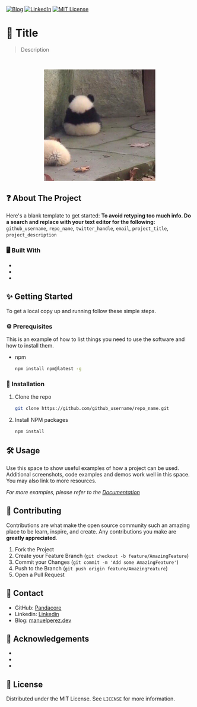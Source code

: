 
<!-- PROJECT SHIELDS -->
<!--
*** I'm using markdown "reference style" links for readability.
*** Reference links are enclosed in brackets [ ] instead of parentheses ( ).
*** See the bottom of this document for the declaration of the reference variables
*** for contributors-url, forks-url, etc. This is an optional, concise syntax you may use.
*** https://www.markdownguide.org/basic-syntax/#reference-style-links
-->
[![Blog][blog-shield]][blog-url]
[![LinkedIn][linkedin-shield]][linkedin-url]
[![MIT License][license-shield]][license-url]


# :panda_face: Title

> Description

<!-- PROJECT LOGO -->
<br />
<p align="center">
  <a href="https://github.com/github_username/repo_name">
    <img src="images/logo.jpg" alt="Logo" width="300" height="300">
  </a>
</p>


<!-- ABOUT THE PROJECT -->
## :question: About The Project

Here's a blank template to get started:
**To avoid retyping too much info. Do a search and replace with your text editor for the following:**
`github_username`, `repo_name`, `twitter_handle`, `email`, `project_title`, `project_description`


### :desktop_computer: Built With

* []()
* []()
* []()



<!-- GETTING STARTED -->
## :sparkles: Getting Started

To get a local copy up and running follow these simple steps.

### :gear: Prerequisites

This is an example of how to list things you need to use the software and how to install them.
* npm
  ```sh
  npm install npm@latest -g
  ```

### :hammer: Installation

1. Clone the repo
   ```sh
   git clone https://github.com/github_username/repo_name.git
   ```
2. Install NPM packages
   ```sh
   npm install
   ```



<!-- USAGE EXAMPLES -->
## :hammer_and_wrench: Usage

Use this space to show useful examples of how a project can be used. Additional screenshots, code examples and demos work well in this space. You may also link to more resources.

_For more examples, please refer to the [Documentation](https://example.com)_


<!-- CONTRIBUTING -->
## :handshake: Contributing

Contributions are what make the open source community such an amazing place to be learn, inspire, and create. Any contributions you make are **greatly appreciated**.

1. Fork the Project
2. Create your Feature Branch (`git checkout -b feature/AmazingFeature`)
3. Commit your Changes (`git commit -m 'Add some AmazingFeature'`)
4. Push to the Branch (`git push origin feature/AmazingFeature`)
5. Open a Pull Request


<!-- CONTACT -->
## :bust_in_silhouette: Contact

- GitHub: [Pandacore](https://github.com/Pandacore)
- Linkedin: [Linkedin](https://www.linkedin.com/in/manuel-perez-regalado/)
- Blog: [manuelperez.dev](https://manuelperez.dev/)


<!-- ACKNOWLEDGEMENTS -->
## :star2: Acknowledgements

* []()
* []()
* []()


<!-- LICENSE -->
## :scroll: License

Distributed under the MIT License. See `LICENSE` for more information.


<!-- MARKDOWN LINKS & IMAGES -->
<!-- https://www.markdownguide.org/basic-syntax/#reference-style-links -->
[license-shield]: https://img.shields.io/github/license/Pandacore/my-readme-template.svg?style=for-the-badge
[license-url]: https://github.com/Pandacore/my-readme-template/blob/master/LICENSE
[linkedin-shield]: https://img.shields.io/badge/-LinkedIn-black.svg?style=for-the-badge&logo=linkedin&colorB=555
[linkedin-url]: https://www.linkedin.com/in/manuel-perez-regalado/
[blog-shield]: https://img.shields.io/badge/Blog-manuelperez.dev-blue?style=for-the-badge&logo=hashnode
[blog-url]: https://manuelperez.dev/
